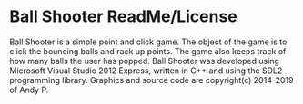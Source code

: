 # Ball Shooter ReadMe/License

Ball Shooter is a simple point and click game. The object of the game is to click the bouncing
balls and rack up points. The game also keeps track of how many balls the user has popped. Ball
Shooter was developed using Microsoft Visual Studio 2012 Express, written in C++ and using the
SDL2 programming library. Graphics and source code are copyright(c) 2014-2019 of Andy P. 
